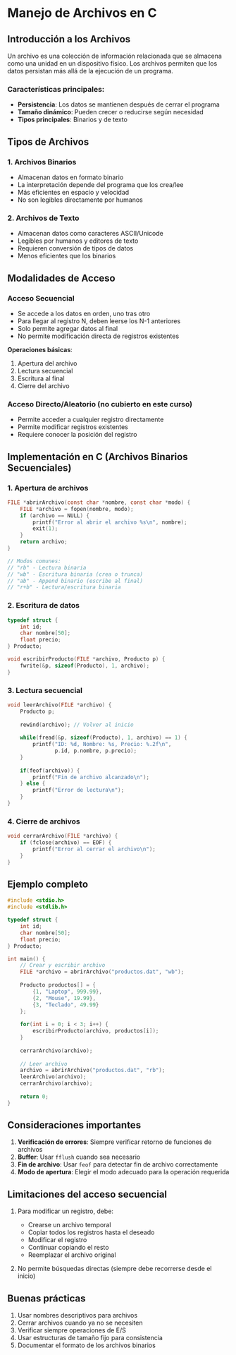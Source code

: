 # Manejo de Archivos en C

## Introducción a los Archivos

Un archivo es una colección de información relacionada que se almacena como una unidad en un dispositivo físico. Los archivos permiten que los datos persistan más allá de la ejecución de un programa.

### Características principales:
- **Persistencia**: Los datos se mantienen después de cerrar el programa
- **Tamaño dinámico**: Pueden crecer o reducirse según necesidad
- **Tipos principales**: Binarios y de texto

## Tipos de Archivos

### 1. Archivos Binarios
- Almacenan datos en formato binario
- La interpretación depende del programa que los crea/lee
- Más eficientes en espacio y velocidad
- No son legibles directamente por humanos

### 2. Archivos de Texto
- Almacenan datos como caracteres ASCII/Unicode
- Legibles por humanos y editores de texto
- Requieren conversión de tipos de datos
- Menos eficientes que los binarios

## Modalidades de Acceso

### Acceso Secuencial
- Se accede a los datos en orden, uno tras otro
- Para llegar al registro N, deben leerse los N-1 anteriores
- Solo permite agregar datos al final
- No permite modificación directa de registros existentes

**Operaciones básicas**:
1. Apertura del archivo
2. Lectura secuencial
3. Escritura al final
4. Cierre del archivo

### Acceso Directo/Aleatorio (no cubierto en este curso)
- Permite acceder a cualquier registro directamente
- Permite modificar registros existentes
- Requiere conocer la posición del registro

## Implementación en C (Archivos Binarios Secuenciales)

### 1. Apertura de archivos

```c
FILE *abrirArchivo(const char *nombre, const char *modo) {
    FILE *archivo = fopen(nombre, modo);
    if (archivo == NULL) {
        printf("Error al abrir el archivo %s\n", nombre);
        exit(1);
    }
    return archivo;
}

// Modos comunes:
// "rb" - Lectura binaria
// "wb" - Escritura binaria (crea o trunca)
// "ab" - Append binario (escribe al final)
// "r+b" - Lectura/escritura binaria
```

### 2. Escritura de datos

```c
typedef struct {
    int id;
    char nombre[50];
    float precio;
} Producto;

void escribirProducto(FILE *archivo, Producto p) {
    fwrite(&p, sizeof(Producto), 1, archivo);
}
```

### 3. Lectura secuencial

```c
void leerArchivo(FILE *archivo) {
    Producto p;
    
    rewind(archivo); // Volver al inicio
    
    while(fread(&p, sizeof(Producto), 1, archivo) == 1) {
        printf("ID: %d, Nombre: %s, Precio: %.2f\n", 
               p.id, p.nombre, p.precio);
    }
    
    if(feof(archivo)) {
        printf("Fin de archivo alcanzado\n");
    } else {
        printf("Error de lectura\n");
    }
}
```

### 4. Cierre de archivos

```c
void cerrarArchivo(FILE *archivo) {
    if (fclose(archivo) == EOF) {
        printf("Error al cerrar el archivo\n");
    }
}
```

## Ejemplo completo

```c
#include <stdio.h>
#include <stdlib.h>

typedef struct {
    int id;
    char nombre[50];
    float precio;
} Producto;

int main() {
    // Crear y escribir archivo
    FILE *archivo = abrirArchivo("productos.dat", "wb");
    
    Producto productos[] = {
        {1, "Laptop", 999.99},
        {2, "Mouse", 19.99},
        {3, "Teclado", 49.99}
    };
    
    for(int i = 0; i < 3; i++) {
        escribirProducto(archivo, productos[i]);
    }
    
    cerrarArchivo(archivo);
    
    // Leer archivo
    archivo = abrirArchivo("productos.dat", "rb");
    leerArchivo(archivo);
    cerrarArchivo(archivo);
    
    return 0;
}
```

## Consideraciones importantes

1. **Verificación de errores**: Siempre verificar retorno de funciones de archivos
2. **Buffer**: Usar `fflush` cuando sea necesario
3. **Fin de archivo**: Usar `feof` para detectar fin de archivo correctamente
4. **Modo de apertura**: Elegir el modo adecuado para la operación requerida

## Limitaciones del acceso secuencial

1. Para modificar un registro, debe:
   - Crearse un archivo temporal
   - Copiar todos los registros hasta el deseado
   - Modificar el registro
   - Continuar copiando el resto
   - Reemplazar el archivo original

2. No permite búsquedas directas (siempre debe recorrerse desde el inicio)

## Buenas prácticas

1. Usar nombres descriptivos para archivos
2. Cerrar archivos cuando ya no se necesiten
3. Verificar siempre operaciones de E/S
4. Usar estructuras de tamaño fijo para consistencia
5. Documentar el formato de los archivos binarios
